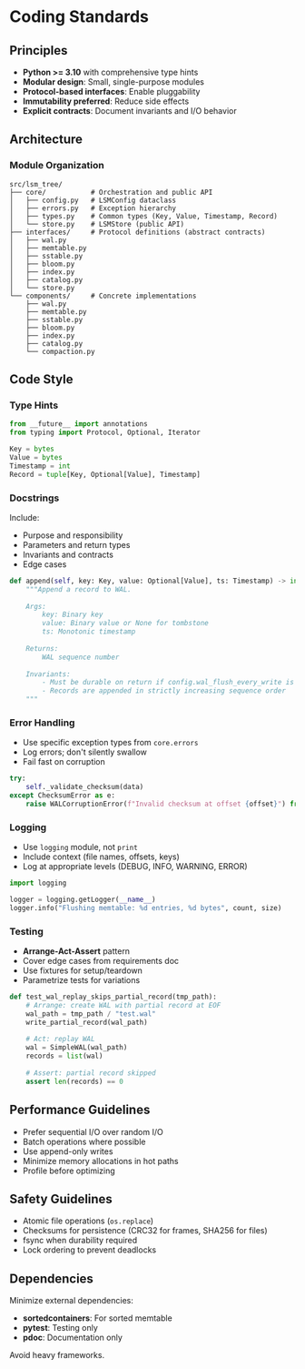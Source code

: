 # Coding Standards

## Principles

- **Python >= 3.10** with comprehensive type hints
- **Modular design**: Small, single-purpose modules
- **Protocol-based interfaces**: Enable pluggability
- **Immutability preferred**: Reduce side effects
- **Explicit contracts**: Document invariants and I/O behavior

## Architecture

### Module Organization

```
src/lsm_tree/
├── core/           # Orchestration and public API
│   ├── config.py   # LSMConfig dataclass
│   ├── errors.py   # Exception hierarchy
│   ├── types.py    # Common types (Key, Value, Timestamp, Record)
│   └── store.py    # LSMStore (public API)
├── interfaces/     # Protocol definitions (abstract contracts)
│   ├── wal.py
│   ├── memtable.py
│   ├── sstable.py
│   ├── bloom.py
│   ├── index.py
│   ├── catalog.py
│   └── store.py
└── components/     # Concrete implementations
    ├── wal.py
    ├── memtable.py
    ├── sstable.py
    ├── bloom.py
    ├── index.py
    ├── catalog.py
    └── compaction.py
```

## Code Style

### Type Hints

```python
from __future__ import annotations
from typing import Protocol, Optional, Iterator

Key = bytes
Value = bytes
Timestamp = int
Record = tuple[Key, Optional[Value], Timestamp]
```

### Docstrings

Include:
- Purpose and responsibility
- Parameters and return types
- Invariants and contracts
- Edge cases

```python
def append(self, key: Key, value: Optional[Value], ts: Timestamp) -> int:
    """Append a record to WAL.
    
    Args:
        key: Binary key
        value: Binary value or None for tombstone
        ts: Monotonic timestamp
    
    Returns:
        WAL sequence number
    
    Invariants:
        - Must be durable on return if config.wal_flush_every_write is True
        - Records are appended in strictly increasing sequence order
    """
```

### Error Handling

- Use specific exception types from `core.errors`
- Log errors; don't silently swallow
- Fail fast on corruption

```python
try:
    self._validate_checksum(data)
except ChecksumError as e:
    raise WALCorruptionError(f"Invalid checksum at offset {offset}") from e
```

### Logging

- Use `logging` module, not `print`
- Include context (file names, offsets, keys)
- Log at appropriate levels (DEBUG, INFO, WARNING, ERROR)

```python
import logging

logger = logging.getLogger(__name__)
logger.info("Flushing memtable: %d entries, %d bytes", count, size)
```

### Testing

- **Arrange-Act-Assert** pattern
- Cover edge cases from requirements doc
- Use fixtures for setup/teardown
- Parametrize tests for variations

```python
def test_wal_replay_skips_partial_record(tmp_path):
    # Arrange: create WAL with partial record at EOF
    wal_path = tmp_path / "test.wal"
    write_partial_record(wal_path)
    
    # Act: replay WAL
    wal = SimpleWAL(wal_path)
    records = list(wal)
    
    # Assert: partial record skipped
    assert len(records) == 0
```

## Performance Guidelines

- Prefer sequential I/O over random I/O
- Batch operations where possible
- Use append-only writes
- Minimize memory allocations in hot paths
- Profile before optimizing

## Safety Guidelines

- Atomic file operations (`os.replace`)
- Checksums for persistence (CRC32 for frames, SHA256 for files)
- fsync when durability required
- Lock ordering to prevent deadlocks

## Dependencies

Minimize external dependencies:
- **sortedcontainers**: For sorted memtable
- **pytest**: Testing only
- **pdoc**: Documentation only

Avoid heavy frameworks.
